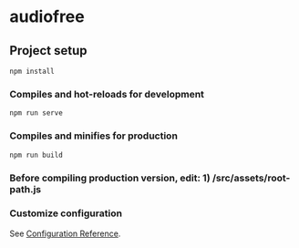 # audiofree

## Project setup
```
npm install
```

### Compiles and hot-reloads for development
```
npm run serve
```

### Compiles and minifies for production
```
npm run build
```

### Before compiling production version, edit: 1) /src/assets/root-path.js

### Customize configuration
See [Configuration Reference](https://cli.vuejs.org/config/).
